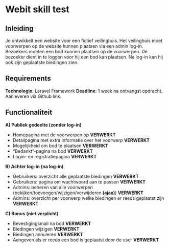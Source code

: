 # Webit skill test
## Inleiding
Je ontwikkelt een website voor een fictief veilinghuis. Het veilinghuis moet voorwerpen op de website kunnen plaatsen via een admin log-in. Bezoekers moeten een bod kunnen plaatsen op de voorwerpen. De bezoeker dient in te loggen voor hij een bod kan plaatsen. Na log-in kan hij ook zijn geplaatste biedingen zien.

## Requirements
**Technologie**: Laravel Framework
**Deadline**: 1 week na ontvangst opdracht. Aanleveren via Github link.

## Functionaliteit
**A) Publiek gedeelte (zonder log-in)**
- Homepagina met de voorwerpen op **VERWERKT**
- Detailpagina met extra informatie over het voorwerp **VERWERKT**
- Mogelijkheid om bod te plaatsen **VERWERKT**
- “Bedankt”-pagina na bod **VERWERKT**
- Login- en registratiepagina **VERWERKT**

**B) Achter log-in (na log-in)**
 -	Gebruikers: overzicht alle geplaatste biedingen **VERWERKT**
-	Gebruikers: pagina om wachtwoord aan te passen **VERWERKT**
-	Admins: beheren van alle voorwerpen (bekijken/toevoegen/wijzigen/verwijderen **(ajax)**) **VERWERKT**
-	Admins: overzicht per voorwerp welke biedingen er reeds geplaatst zijn **VERWERKT**

**C) Bonus (niet verplicht)**
-	Bevestigingsmail na bod **VERWERKT**
-	Biedingen wijzigen **VERWERKT**
-	Biedingen annuleren **VERWERKT**
-	Aangeven als er reeds een bod is geplaatst door de user **VERWERKT**
